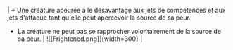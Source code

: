 | + Une créature apeurée a le désavantage aux jets de compétences et aux jets d'attaque tant qu'elle peut apercevoir la source de sa peur. 
 + La créature ne peut pas se rapprocher volontairement de la source de sa peur. | ![[Frightened.png]]{width=300} |
